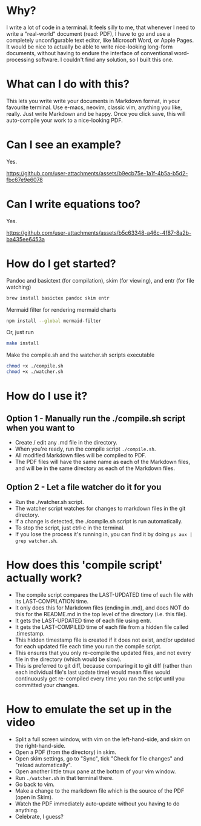 
# Why?

I write a lot of code in a terminal. It feels silly to me, that whenever I need to write a "real-world" document (read: PDF), I have to go and use a completely unconfigurable text editor, like Microsoft Word, or Apple Pages. It would be nice to actually be able to write nice-looking long-form documents, without having to endure the interface of conventional word-processing software. I couldn't find any solution, so I built this one.

# What can I do with this?

This lets you write write your documents in Markdown format, in your favourite terminal. Use e-macs, neovim, classic vim, anything you like, really. Just write Markdown and be happy. Once you click save, this will auto-compile your work to a nice-looking PDF. 

# Can I see an example?

Yes.



https://github.com/user-attachments/assets/b9ecb75e-1a1f-4b5a-b5d2-fbc67e9e6078

# Can I write equations too?

Yes.



https://github.com/user-attachments/assets/b5c63348-a46c-4f87-8a2b-ba435ee6453a





# How do I get started?

Pandoc and basictext (for compilation), skim (for viewing), and entr (for file watching)
```zsh
brew install basictex pandoc skim entr
```
Mermaid filter for rendering mermaid charts
```zsh
npm install --global mermaid-filter
```

Or, just run
```zsh
make install
```

Make the compile.sh and the watcher.sh scripts executable
```zsh
chmod +x ./compile.sh
chmod +x ./watcher.sh
```

# How do I use it?

## Option 1 - Manually run the ./compile.sh script when you want to

- Create / edit any .md file in the directory.
- When you're ready, run the compile script `./compile.sh`.
- All modified Markdown files will be compiled to PDF.
- The PDF files will have the same name as each of the Markdown files, and will
  be in the same directory as each of the Markdown files.

## Option 2 - Let a file watcher do it for you 

- Run the ./watcher.sh script. 
- The watcher script watches for changes to markdown files in the git directory.
- If a change is detected, the ./compile.sh script is run automatically.
- To stop the script, just ctrl-c in the terminal.
- If you lose the process it's running in, you can find it by doing `ps aux |
  grep watcher.sh`.

  
# How does this 'compile script' actually work?

- The compile script compares the LAST-UPDATED time of each file with its
  LAST-COMPILATION time.
- It only does this for Markdown files (ending in .md), and does NOT do this
  for the README.md in the top level of the directory (i.e. this file).
- It gets the LAST-UPDATED time of each file using entr.
- It gets the LAST-COMPILED time of each file from a hidden file called
  <FILENAME>.timestamp.
- This hidden timestamp file is created if it does not exist, and/or updated
  for each updated file each time you run the compile script.
- This ensures that you only re-compile the updated files, and not every file
  in the directory (which would be slow).
- This is preferred to git diff, because comparing it to git diff (rather than
  each individual file's last update time) would mean files would continuously
  get re-compiled every time you ran the script until you committed your changes. 


# How to emulate the set up in the video

- Split a full screen window, with vim on the left-hand-side, and skim on the right-hand-side.
- Open a PDF (from the directory) in skim.
- Open skim settings, go to "Sync", tick "Check for file changes" and "reload automatically". 
- Open another little tmux pane at the bottom of your vim window.
- Run `./watcher.sh` in that terminal there.
- Go back to vim.
- Make a change to the markdown file which is the source of the PDF (open in Skim).
- Watch the PDF immediately auto-update without you having to do anything.
- Celebrate, I guess?
